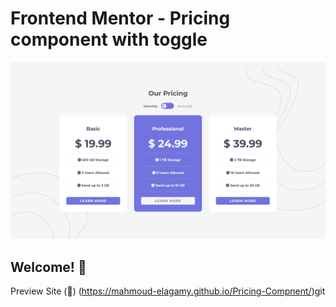 # Frontend Mentor - Pricing component with toggle

![Design preview for the Pricing component with toggle coding challenge](./design/My-Design.png)

## Welcome! 👋

Preview Site (🔗) (https://mahmoud-elagamy.github.io/Pricing-Compnent/)git

